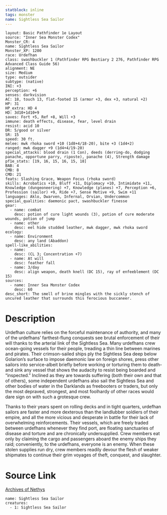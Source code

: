 ```yaml
---
statblock: inline
tags: monster
name: Sightless Sea Sailor
---
```

```statblock
layout: Basic Pathfinder 1e Layout
source: "Inner Sea Monster Codex"
Monster_CR: 4
name: Sightless Sea Sailor
Monster_XP: 1200
race: Urdefhan
class: swashbuckler 1 (Pathfinder RPG Bestiary 2 276, Pathfinder RPG Advanced Class Guide 56)
alignment: NE
size: Medium
type: outsider
subtype: (native)
INI: +3
perception: +6
senses: darkvision
AC: 18, touch 13, flat-footed 15 (armor +3, dex +3, natural +2)
HP: 31
HP_extra: HD 4
HD: 3d10+1d10+9
saves: Fort +5, Ref +8, Will +3
immune: death effects, disease, fear, level drain
resist: acid 10
DR: 5/good or silver
SR: 15
speed: 30 ft.
melee: mwk rhoka sword +10 (1d8+4/18-20), bite +3 (1d4+2)
ranged: mwk dagger +9 (1d4+4/19-20)
special_attacks: blood drain (1 Con), deeds (derring-do, dodging panache, opportune parry, riposte), panache (4), Strength damage
pf1e_stats: [19, 16, 15, 16, 15, 18]
BAB: 4
CMB: 8
CMD: 21
feats: Slashing Grace, Weapon Focus (rhoka sword)
skills: Acrobatics +10, Bluff +11, Diplomacy +10, Intimidate +11, Knowledge (dungeoneering) +7, Knowledge (planes) +7, Perception +6, Profession (sailor) +9, Ride +7, Sense Motive +9, Swim +11
languages: Aklo, Dwarven, Infernal, Orvian, Undercommon
special_qualities: daemonic pact, swashbuckler finesse
gear:
  - name: combat
    desc: potion of cure light wounds (3), potion of cure moderate wounds, potion of jump
  - name: other
    desc: eel hide studded leather, mwk dagger, mwk rhoka sword
ecology:
  - name: Environment
    desc: any land (Abaddon)
spell-like_abilities:
  - name:
    desc: (CL 3; Concentration +7)
  - name: At will
    desc: feather fall
  - name: 3/day
    desc: align weapon, death knell (DC 15), ray of enfeeblement (DC 15)
sources:
  - name: Inner Sea Monster Codex
    desc: 60
desc_short: The smell of brine mingles with the sickly stench of uncured leather that surrounds this ferocious buccaneer.
```
# Description
Urdefhan culture relies on the forceful maintenance of authority, and many of the urdefhans’ farthest-flung conquests see brutal enforcement of their will thanks to the arterial link of the Sightless Sea. Many urdefhans crew ocean-going vessels for their people, treading a thin line between marines and pirates. Their crimson-sailed ships ply the Sightless Sea deep below Golarion’s surface to impose daemonic law on foreign shores, press other sailors into service-albeit briefly before working or torturing them to death-and sink any vessel that shows the audacity to resist being boarded and “inspected.” Inclined as they are towards suffering (both their own and that of others), some independent urdefhans also sail the Sightless Sea and other bodies of water in the Darklands as freebooters or traders, but only the most depraved, strongest, and most foolhardy of other races would dare sign on with such a grotesque crew.

Thanks to their years spent on rolling decks and in tight quarters, urdefhan sailors are faster and more dexterous than the landlubber soldiers of their empire, and all the more vicious and desperate in battle for their lack of overwhelming reinforcements. Their vessels, which are freely traded between urdefhans whenever they find port, are floating sanctuaries of disease and torture and are chronically undersupplied. Crew members eat only by claiming the cargo and passengers aboard the enemy ships they raid; conveniently, to the urdefhans, everyone is an enemy. When these stolen supplies run dry, crew members readily devour the flesh of weaker shipmates to continue their grim voyages of theft, conquest, and slaughter.
# Source Link
[Archives of Nethys](https://aonprd.com/MonsterDisplay.aspx?ItemName=Sightless%20Sea%20Sailor)
```encounter-table
name: Sightless Sea Sailor
creatures:
  - 1: Sightless Sea Sailor
```
